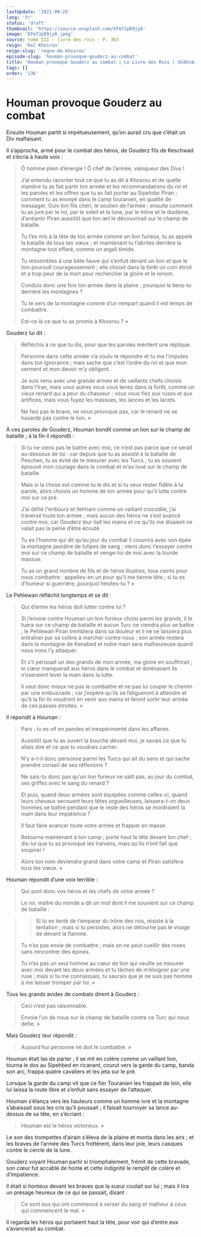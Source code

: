 ```yaml
---
lastUpdate: '2021-09-26'
lang: 'fr'
status: 'draft'
thumbnail: 'https://source.unsplash.com/EFm7JpD9jy8'
image: 'EFm7JpD9jy8.jpeg'
source: tome III - livre des rois - P. 363
reign: 'Keï Khosrou'
reign-slug: 'regne-de-khosrou'
episode-slug: 'houman-provoque-gouderz-au-combat'
title: 'Houman provoque Gouderz au combat | Le Livre des Rois | Shâhnâmeh'
tags: []
order: '136'
---
```


<!-- LTeX: language=fr -->

# Houman provoque Gouderz au combat

Ensuite Houman partit si impétueusement, qu’on aurait cru que c’était un Div malfaisant.

Il s’approcha, armé pour le combat des héros, de Gouderz fils de Keschwad et s’écria à haute voix :

> Ô homme plein d’énergie ! Ô chef de l’armée, vainqueur des Divs !
>
> J’ai entendu raconter tout ce que tu as dit à Khosrou et de quelle manière tu as fait partir ton armée et les recommandations du roi et les paroles et les offres que tu as fait porter au Sipehdar Piran ; comment tu as envoyé dans le camp touranien, en qualité de messager, Guiv ton fils chéri, le soutien de l’armée ; ensuite comment tu as juré par le roi, par le soleil et la lune, par le trône et le diadème, d’anéantir Piran aussitôt que ton œil le découvrirait sur le champ de bataille.
>
> Tu t’es mis à la tête de ton armée comme un lion furieux, tu as appelé la bataille de tous tes vœux ; et maintenant tu t’abrites derrière la montagne tout effaré, comme un argali timide.
>
> Tu ressembles à une bête fauve qui s’enfuit devant un lion et que le lion poursuit courageusement ; elle choisit dans la forêt un coin étroit et a trop peur de la mort pour rechercher la gloire et le renom.
>
> Conduis donc une fois ton armée dans la plaine ; pourquoi la tiens-tu derrière les montagnes ?
>
> Tu te sers de la montagne comme d’un rempart quand il est temps de combattre.
>
> Est-ce là ce que tu as promis à Khosrou ? »

Gouderz lui dit :

> Réfléchis à ce que tu dis, pour que tes paroles méritent une réplique.
>
> Personne dans cette armée n’a voulu te répondre et tu me l’imputes dans ton ignorance ; mais sache que c’est l’ordre du roi et que mon serment et mon devoir m’y obligent.
>
> Je suis venu avec une grande armée et de vaillants chefs choisis dans l’Iran, mais vous autres vous vous tenez dans la forêt, comme un vieux renard qui a peur du chasseur ; vous vous fiez aux ruses et aux artifices, mais vous fuyez les massues, les lances et les lacets.
>
> Ne fais pas le brave, ne nous provoque pas, car le renard ne se hasarde pas contre le lion. »

À ces paroles de Gouderz, Houman bondit comme un lion sur le champ de bataille ; à la fin il répondit :

> Si tu ne viens pas te battre avec moi, ce n’est pas parce que ce serait au-dessous de toi : car depuis que tu as assisté à la bataille de Peschen, tu as évité de te mesurer avec les Turcs ; tu as souvent éprouvé mon courage dans le combat et m’as loué sur le champ de bataille.
>
> Mais si la chose est comme tu le dis et si tu veux rester fidèle à ta parole, alors choisis un homme de ton armée pour qu’il lutte contre moi sur ce pré.
>
> J’ai défié l”eribourz et llehham comme un vaillant crocodile, j’ai traversé toute ton armée ; mais aucun des héros ne s’est avancé contre moi, car Gouderz leur liait les mains et ce qu’ils me disaient ne valait pas la peine d’être écouté.
>
> Tu es l’homme qui dit qu’au jour du combat il couvrira avec son épée la montagne jaunâtre de tulipes de sang ; viens donc t’essayer contre moi sur ce champ de bataille et venge-toi de moi avec la lourde massue.
>
> Tu as un grand nombre de fils et de héros illustres, tous ceints pour nous combattre : appelles-en un pour qu’il me tienne tête ; si tu es d’humeur si guerrière, pourquoi hésites-tu ? »

Le Pehlewan réfléchit longtemps et se dit :

> Qui d’entre les héros doit lutter contre lui ?
>
> Si j’envoie contre Houman un lion furieux choisi parmi les grands, il le tuera sur ce champ de bataille et aucun Turc ne viendra plus se battre ; le Pehlewan Piran tremblera dans sa douleur et il ne se laissera plus entraîner par sa colère à marcher contre nous ; son armée restera dans la montagne de Kenabed et notre main sera malheureuse quand nous irons l’y attaquer.
>
> Et s’il périssait un des grands de mon armée, ma gloire en souffrirait ; le cœur manquerait aux héros dans le combat et dorénavant ils n’oseraient lever la main dans la lutte.
>
> Il vaut donc mieux ne pas le combattre et ne pas lui couper le chemin par une embuscade ; car j’espère qu’ils se fatigueront à attendre et qu’à la fin ils voudront en venir aux mains et feront sortir leur armée de ces passes étroites. »

Il répondit à Houman :

> Pars ; tu es vif en paroles et inexpérimenté dans les affaires.
>
> Aussitôt que tu as ouvert la bouche devant moi, je savais ce que tu allais dire et ce que tu voudrais cacher.
>
> N’y a-t-il donc personne parmi les Turcs qui ait du sens et qui sache prendre conseil de ses réflexions ?
>
> Ne sais-tu donc pas qu’un lion furieux ne salit pas, au jour du combat, ses griffes avec le sang du renard ?
>
> Et puis, quand deux armées sont équipées comme celles-ci, quand leurs chevaux secouent leurs têtes orgueilleuses, laissera-t-on deux hommes se battre pendant que le reste des héros se mordraient la main dans leur impatience ?
>
> Il faut faire avancer toute votre armée et frapper en masse.
>
> Retourne maintenant à ton camp ; porte haut la tête devant ton chef ; dis-lui que tu as provoqué les Iraniens, mais qu’ils n’ont fait que soupirer !
>
> Alors ton nom deviendra grand dans votre camp et Piran satisfera tous tes vœux. »

Houman répondit d’une voix terrible :

> Qui sont donc vos héros et les chefs de votre armée ?
>
> Le roi, maître du monde a dit un mot dont il me souvient sur ce champ de bataille :

> >
> > Si tu es tenté de t’emparer du trône des rois, résiste à la tentation ; mais si tu persistes, alors ne détourne pas le visage de devant la flamme.
>
> Tu n’as pas envie de combattre ; mais on ne peut cueillir des roses sans rencontrer des épines.
>
> Tu n’as pas un seul homme au cœur de lion qui veuille se mesurer avec moi devant les deux armées et tu tâches de m’éloigner par une ruse ; mais si tu me connaissais, tu saurais que je ne suis pas homme à me laisser tromper par toi. »

Tous les grands avides de combats dirent à Gouderz :

> Ceci n’est pas raisonnable.
>
> Envoie l’un de nous sur le champ de bataille contre ce Turc qui nous défie. »

Mais Gouderz leur répondit :

> Aujourd’hui personne ne doit le combattre. »

Houman était las de parler ; il se mit en colère comme un vaillant lion, tourna le dos au Sipehbed en ricanant, courut vers la garde du camp, banda son arc, frappa quatre cavaliers et les jeta sur le pré.

Lorsque la garde du camp vit que ce fier Touranien les frappait de loin, elle lui laissa la route libre et s’enfuit sans essayer de l’attaquer.

Houman s’élança vers les hauteurs comme un homme ivre et la montagne s’abaissait sous les cris qu’il poussait ; il faisait tournoyer sa lance au-dessus de sa tête, en s’écriant :

> Houman est le héros victorieux. »

Le son des trompettes d’airain s’éleva de la plaine et monta dans les airs ; et les braves de l’armée des Turcs frottèrent, dans leur joie, leurs casques contre le cercle de la lune.

Gouderz voyant Houman partir si triomphalement, frémit de cette bravade, son cœur fut accablé de honte et cette indignité le remplit de colère et d’impatience.

Il était si honteux devant les braves que la sueur coulait sur lui ; mais il tira un présage heureux de ce qui se passait, disant :

> Ce sont eux qui ont commencé à verser du sang et malheur à ceux qui commencent le mal. »

Il regarda les héros qui portaient haut la tête, pour voir qui d’entre eux s’avancerait au combat.
